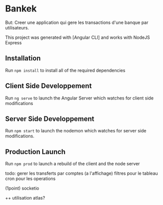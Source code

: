 # Bankek

But: Creer une application qui gere les transactions d'une banque par utilisateurs. 

This project was generated with [Angular CLI] and works with NodeJS Express

## Installation

Run `npm install` to install all of the required dependencies

## Client Side Developpement

Run `ng serve` to launch the Angular Server which watches for client side modifications

## Server Side Developpement 

Run `npm start` to launch the nodemon which watches for server side modifications.

## Production Launch

Run `npm prod` to launch a rebuild of the client and the node server



todo: 
gerer les transferts par comptes (a l'affichage)
filtres pour le tableau
cron pour les operations

(1point) socketio


++ utilisation atlas?
